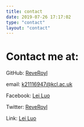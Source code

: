 ```yaml
---
title: contact
date: 2019-07-26 17:17:02
type: "contact"
layout: "contact"
---
```


# Contact me at: 

GitHub: <a href="https://github.com/ReveRoyl">ReveRoyl</a>

email: <a href="mailto:k21116947@kcl.ac.uk">k21116947@kcl.ac.uk</a>

Facebook: <a href="https://www.facebook.com/people/Lei-Luo/100045483159494/">Lei Luo</a>

Twitter: <a href="https://twitter.com/ReveRoyl">ReveRoyl</a>

Link: <a href="https://www.linkedin.com/in/luo-lei-264207199/">Lei Luo</a>

